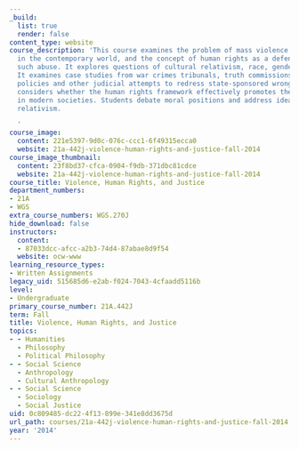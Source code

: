 ```yaml
---
_build:
  list: true
  render: false
content_type: website
course_description: 'This course examines the problem of mass violence and oppression
  in the contemporary world, and the concept of human rights as a defense against
  such abuse. It explores questions of cultural relativism, race, gender and ethnicity.
  It examines case studies from war crimes tribunals, truth commissions, anti-terrorist
  policies and other judicial attempts to redress state-sponsored wrongs. It also
  considers whether the human rights framework effectively promotes the rule of law
  in modern societies. Students debate moral positions and address ideas of moral
  relativism.

  '
course_image:
  content: 221e5397-9d0c-076c-ccc1-6f49315ecca0
  website: 21a-442j-violence-human-rights-and-justice-fall-2014
course_image_thumbnail:
  content: 23f8bd37-cfca-0904-f9db-371dbc81cdce
  website: 21a-442j-violence-human-rights-and-justice-fall-2014
course_title: Violence, Human Rights, and Justice
department_numbers:
- 21A
- WGS
extra_course_numbers: WGS.270J
hide_download: false
instructors:
  content:
  - 87033dcc-afcc-a2b3-74d4-87abae8d9f54
  website: ocw-www
learning_resource_types:
- Written Assignments
legacy_uid: 515685d6-e2ab-f024-7043-4cfaadd5116b
level:
- Undergraduate
primary_course_number: 21A.442J
term: Fall
title: Violence, Human Rights, and Justice
topics:
- - Humanities
  - Philosophy
  - Political Philosophy
- - Social Science
  - Anthropology
  - Cultural Anthropology
- - Social Science
  - Sociology
  - Social Justice
uid: 0c809485-dc22-4f13-899e-341e8dd3675d
url_path: courses/21a-442j-violence-human-rights-and-justice-fall-2014
year: '2014'
---
```

